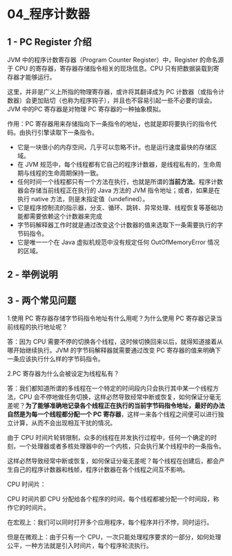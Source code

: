 # 04_程序计数器

## 1 - PC Register 介绍

JVM 中的程序计数寄存器（Program Counter Register）中，Register 的命名源于 CPU 的寄存器，寄存器存储指令相关的现场信息。CPU 只有把数据装载到寄存器才能够运行。

这里，并非是广义上所指的物理寄存器，或许将其翻译成为 PC 计数器（或指令计数器）会更加贴切（也称为程序钩子），并且也不容易引起一些不必要的误会。JVM 中的PC 寄存器是对物理 PC 寄存器的一种抽象模拟。

作用：PC 寄存器用来存储指向下一条指令的地址，也就是即将要执行的指令代码。由执行引擎读取下一条指令。



- 它是一块很小的内存空间，几乎可以忽略不计。也是运行速度最快的存储区域。
- 在 JVM 规范中，每个线程都有它自己的程序计数器，是线程私有的，生命周期与线程的生命周期保持一致。
- 任何时间一个线程都只有一个方法在执行，也就是所谓的**当前方法**。程序计数器会存储当前线程正在执行的 Java 方法的 JVM 指令地址；或者，如果是在执行 native 方法，则是未指定值（undefined）。
- 它是程序控制流的指示器，分支、循环、跳转、异常处理、线程恢复等基础功能都需要依赖这个计数器来完成
- 字节码解释器工作时就是通过改变这个计数器的值来选取下一条需要执行的字节码指令。
- 它是唯一一个在 Java 虚拟机规范中没有规定任何 OutOfMemoryError 情况的区域。



## 2 - 举例说明



## 3 - 两个常见问题

1.使用 PC 寄存器存储字节码指令地址有什么用呢？为什么使用 PC 寄存器记录当前线程的执行地址呢？

答：因为 CPU 需要不停的切换各个线程，这时候切换回来以后，就得知道接着从哪开始继续执行。JVM 的字节码解释器就需要通过改变 PC 寄存器的值来明确下一条应该执行什么样的字节码指令。

2.PC 寄存器为什么会被设定为线程私有？

答：我们都知道所谓的多线程在一个特定的时间段内只会执行其中某一个线程方法，CPU 会不停地做任务切换，这样必然导致经常中断或恢复，如何保证分毫无差呢？**为了能够准确地记录各个线程正在执行的当前字节码指令地址，最好的办法自然是为每一个线程都分配一个 PC 寄存器**，这样一来各个线程之间便可以进行独立计算，从而不会出现相互干扰的情况。

由于 CPU 时间片轮转限制，众多的线程在并发执行过程中，任何一个确定的时刻，一个处理器或者多核处理器中的一个内核，只会执行某个线程中的一条指令。

这样必然导致经常中断或恢复，如何保证分毫无差呢？每个线程在创建后，都会产生自己的程序计数器和栈帧，程序计数器在各个线程之间互不影响。

CPU 时间片：

CPU 时间片即 CPU 分配给各个程序的时间，每个线程都被分配一个时间段，称作它的时间片。

在宏观上：我们可以同时打开多个应用程序，每个程序并行不悖，同时运行。

但是在微观上：由于只有一个 CPU，一次只能处理程序要求的一部分，如何处理公平，一种方法就是引入时间片，每个程序轮流执行。





